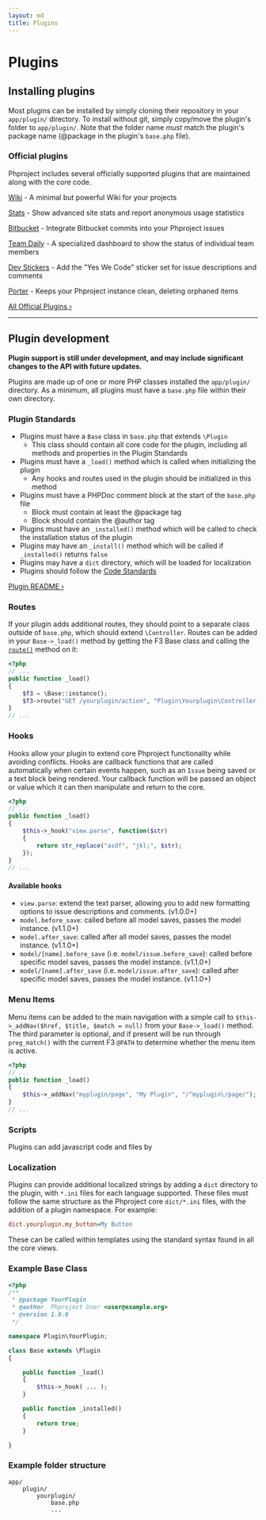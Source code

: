 ```yaml
---
layout: md
title: Plugins
---
```

<h1 class="page-header">Plugins</h1>

## Installing plugins
Most plugins can be installed by simply cloning their repository in your `app/plugin/` directory. To install without git, simply copy/move the plugin's folder to `app/plugin/`. Note that the folder name *must* match the plugin's package name (@package in the plugin's `base.php` file).

### Official plugins

Phproject includes several officially supported plugins that are maintained along with the core code.

[Wiki](https://github.com/phproject-plugins/wiki) - A minimal but powerful Wiki for your projects

[Stats](https://github.com/phproject-plugins/stats) - Show advanced site stats and report anonymous usage statistics

[Bitbucket](https://github.com/phproject-plugins/bitbucket) - Integrate Bitbucket commits into your Phproject issues

[Team Daily](https://github.com/phproject-plugins/teamdaily) - A specialized dashboard to show the status of individual team members

[Dev Stickers](https://github.com/phproject-plugins/devstickers) - Add the "Yes We Code" sticker set for issue descriptions and comments

[Porter](https://github.com/phproject-plugins/porter) - Keeps your Phproject instance clean, deleting orphaned items

[All Official Plugins &rsaquo;](https://github.com/phproject-plugins)

---

## Plugin development

**Plugin support is still under development, and may include significant changes to the API with future updates.**

Plugins are made up of one or more PHP classes installed the `app/plugin/` directory. As a minimum, all plugins must have a `base.php` file within their own directory.


### Plugin Standards

* Plugins must have a `Base` class in `base.php` that extends `\Plugin`
    * This class should contain all core code for the plugin, including all methods and properties in the Plugin Standards
* Plugins must have a `_load()` method which is called when initializing the plugin
    * Any hooks and routes used in the plugin should be initialized in this method
* Plugins must have a PHPDoc comment block at the start of the `base.php` file
    * Block must contain at least the @package tag
    * Block should contain the @author tag
* Plugins must have an `_installed()` method which will be called to check the installation status of the plugin
* Plugins may have an `_install()` method which will be called if `_installed()` returns `false`
* Plugins may have a `dict` directory, which will be loaded for localization
* Plugins should follow the [Code Standards](/contribute.html)

[Plugin README &rsaquo;](https://github.com/Alanaktion/phproject/tree/master/app/plugin/README.md)

### Routes

If your plugin adds additional routes, they should point to a separate class outside of `base.php`, which should extend `\Controller`. Routes can be added in your `Base->_load()` method by getting the F3 Base class and calling the [`route()`](http://fatfreeframework.com/base#route) method on it:

```php
<?php
// ...
public function _load()
{
    $f3 = \Base::instance();
    $f3->route("GET /yourplugin/action", "Plugin\Yourplugin\Controller->action");
}
// ...
```


### Hooks

Hooks allow your plugin to extend core Phproject functionality while avoiding conflicts. Hooks are callback functions that are called automatically when certain events happen, such as an `Issue` being saved or a text block being rendered. Your callback function will be passed an object or value which it can then manipulate and return to the core.

```php
<?php
// ...
public function _load()
{
    $this->_hook("view.parse", function($str)
    {
        return str_replace("asdf", "jkl;", $str);
    });
}
// ...
```

#### Available hooks

* `view.parse`: extend the text parser, allowing you to add new formatting options to issue descriptions and comments. (v1.0.0+)
* `model.before_save`: called before all model saves, passes the model instance. (v1.1.0+)
* `model.after_save`: called after all model saves, passes the model instance. (v1.1.0+)
* `model/[name].before_save` (i.e. `model/issue.before_save`): called before specific model saves, passes the model instance. (v1.1.0+)
* `model/[name].after_save` (i.e. `model/issue.after_save`): called after specific model saves, passes the model instance. (v1.1.0+)


### Menu Items

Menu items can be added to the main navigation with a simple call to `$this->_addNav($href, $title, $match = null)` from your `Base->_load()` method. The third parameter is optional, and if present will be run through `preg_match()` with the current F3 `@PATH` to determine whether the menu item is active.

```php
<?php
// ...
public function _load()
{
    $this->_addNav("myplugin/page", "My Plugin", "/^myplugin\/page/");
}
// ...
```


### Scripts

Plugins can add javascript code and files by


### Localization

Plugins can provide additional localized strings by adding a `dict` directory to the plugin, with `*.ini` files for each language supported. These files must follow the same structure as the Phproject core `dict/*.ini` files, with the addition of a plugin namespace. For example:

```ini
dict.yourplugin.my_button=My Button
```

These can be called within templates using the standard syntax found in all the core views.

### Example Base Class

```php
<?php
/**
 * @package YourPlugin
 * @author  Phproject User <user@example.org>
 * @version 1.0.0
 */

namespace Plugin\YourPlugin;

class Base extends \Plugin
{

    public function _load()
    {
        $this->_hook( ... );
    }

    public function _installed()
    {
        return true;
    }

}
```

### Example folder structure

```
app/
    plugin/
        yourplugin/
            base.php
            ...
```
